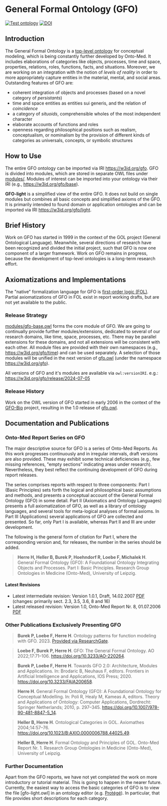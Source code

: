 # General Formal Ontology (GFO)

[![Test ontology](https://github.com/Onto-Med/GFO/actions/workflows/test.yml/badge.svg?branch=main)](https://github.com/Onto-Med/GFO/actions/workflows/test.yml)
[![DOI](https://zenodo.org/badge/220933953.svg)](https://zenodo.org/badge/latestdoi/220933953)

## Introduction
The General Formal Ontology is a [top-level ontology](http://en.wikipedia.org/wiki/Upper_ontology_%28computer_science%29) for conceptual modeling, which is being constantly further developed by Onto-Med. It includes elaborations of categories like objects, processes, time and space, properties, relations, roles, functions, facts, and situations. Moreover, we are working on an integration with the notion of *levels of reality* in order to more appropriately capture entities in the material, mental, and social areas. Outstanding features of GFO are:

* coherent integration of objects and processes (based on a novel category of *persistants*)
* time and space entities as entities sui generis, and the relation of *coincidence*
* a category of *situoids*, comprehensible wholes of the most independent character
* elaborate accounts of functions and roles
* openness regarding philosophical positions such as realism, conceptualism, or nominalism by the provision of different kinds of categories as universals, concepts, or symbolic structures

## How to Use
The entire GFO ontology can be imported via IRI https://w3id.org/gfo. GFO is divided into modules, which are stored in separate OWL files under [modules/](modules/). Modules of interest can be imported into your ontology via their IRI (e.g., https://w3id.org/gfo/base).

**GFO-light** is a simplified view of the entire GFO. It does not build on single modules but combines all basic concepts and simplified axioms of the GFO. It is primarily intended to found domain or application ontologies and can be imported via IRI https://w3id.org/gfo/light.

## Brief History
Work on GFO has started in 1999 in the context of the GOL project (General Ontological Language). Meanwhile, several directions of research have been recognized and divided the initial project, such that GFO is now one component of a larger framework. Work on GFO remains in progress, because the development of top-level ontologies is a long-term research effort.

## Axiomatizations and Implementations
The "native" formalization language for GFO is [first-order logic (FOL)](https://en.wikipedia.org/wiki/First-order_logic). Partial axiomatizations of GFO in FOL exist in report working drafts, but are not yet available to the public.

### Release Strategy
[modules/gfo-base.owl](modules/gfo-base.owl) forms the core module of GFO. We are going to continually provide further modules/extensions, dedicated to several of our research domains, like time, space, processes, etc. There may be parallel extensions for these domains, and not all extensions will be consistent with each other. All module files are provided with their own namespaces (e.g., https://w3id.org/gfo/time) and can be used separately. A selection of those modules will be unified in the next version of [gfo.owl](gfo.owl) (under the namespace https://w3id.org/gfo).

All versions of GFO and it's modules are available via `owl:versionIRI`. e.g.: https://w3id.org/gfo/release/2024-07-05

### Release History
Work on the OWL version of GFO started in early 2006 in the context of the [GFO-Bio](http://www.onto-med.de/ontologies/gfo-bio/index.jsp) project, resulting in the 1.0 release of [gfo.owl](gfo.owl).

## Documentation and Publications
### Onto-Med Report Series on GFO
The major descriptive source for GFO is a series of Onto-Med Reports. As this work progresses continuously and in irregular intervals, draft versions are also provided. These may exhibit some technical deficiencies (e.g., few missing references, "empty sections" indicating areas under research). Nevertheless, they best reflect the continuing development of GFO during report releases.

The series comprises reports with respect to three components: Part I (Basic Principles) sets forth the logical and philosophical basic assumptions and methods, and presents a conceptual account of the General Formal Ontology (GFO) in some detail. Part II (Axiomatics and Ontology Languages) presents a full axiomatization of GFO, as well as a library of ontology languages, and several tools for meta-logical analyses of formal axioms. In Part III (Applications) several applications of GFO are collected and presented. So far, only Part I is available, whereas Part II and III are under development.

The following is the general form of citation for Part I, where the corresponding version and, for releases, the number in the series should be added.

> **Herre H, Heller B, Burek P, Hoehndorf R, Loebe F, Michalek H**. General Formal Ontology (GFO): A Foundational Ontology Integrating Objects and Processes. Part I: Basic Principles. Research Group Ontologies in Medicine (Onto-Med), University of Leipzig.

#### Latest Revisions
* Latest intermediate revision: Version 1.0.1, Draft, 14.02.2007 [PDF](https://www.onto-med.de/sites/www.onto-med.de/files/files/uploads/Publications/2007/gfo-part1-v1-0-1.pdf) (changes: primarily sect. 2.3, 3.5, 3.6, 8 and 16)
* Latest released revision: Version 1.0, Onto-Med Report Nr. 8, 01.07.2006 [PDF](https://www.onto-med.de/sites/www.onto-med.de/files/files/uploads/Publications/2006/om-report-no8.pdf)

### Other Publications Exclusively Presenting GFO
> **Burek P, Loebe F, Herre H**. Ontology patterns for function modeling with GFO. 2023. [Provided via ResearchGate](https://www.researchgate.net/publication/378214193_Ontology_patterns_for_function_modeling_with_GFO).

> **Loebe F, Burek P, Herre H**. GFO: The General Formal Ontology. AO 2022;17:71–106. https://doi.org/10.3233/AO-220264.

> **Burek P, Loebe F, Herre H**. Towards GFO 2.0: Architecture, Modules and Applications. In: Brodaric B, Neuhaus F, editors. Frontiers in Artificial Intelligence and Applications, IOS Press; 2020. https://doi.org/10.3233/FAIA200658.

> **Herre H**. General Formal Ontology (GFO): A Foundational Ontology for Conceptual Modelling. In: Poli R, Healy M, Kameas A, editors. Theory and Applications of Ontology: Computer Applications, Dordrecht: Springer Netherlands; 2010, p. 297–345. https://doi.org/10.1007/978-90-481-8847-5_14.

> **Heller B, Herre H**. Ontological Categories in GOL. Axiomathes 2004;14:57–76. https://doi.org/10.1023/B:AXIO.0000006788.44025.49.

> **Heller B, Herre H**. Formal Ontology and Principles of GOL. Onto-Med Report Nr. 1. Research Group Ontologies in Medicine (Onto-Med), University of Leipzig.

### Further Documentation
Apart from the GFO reports, we have not yet completed the work on more introductory or tutorial material. This is going to happen in the nearer future. Currently, the easiest way to access the basic categories of GFO is to view the file [gfo-light.owl] in an ontology editor (e.g. [Protégé](https://protege.stanford.edu)). In particular, that file provides short descriptions for each category.
